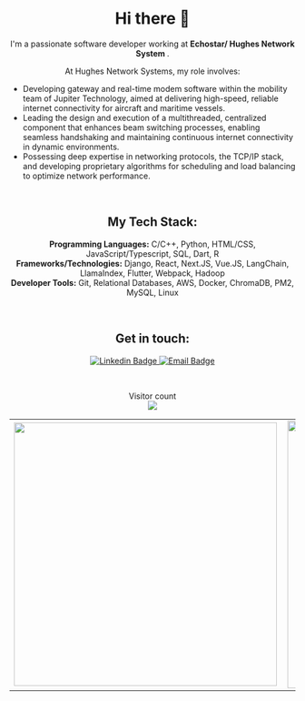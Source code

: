 <h1 align="center"> Hi there 👋 </h1>
<p align="center"> 
  I'm a passionate software developer working at <b>Echostar/ Hughes Network System </b>.
</p>
<p align="center">
  At Hughes Network Systems, my role involves:
</p>
<ul align="left">
  <li>Developing gateway and real-time modem software within the mobility team of Jupiter Technology, aimed at delivering high-speed, reliable internet connectivity for aircraft and maritime vessels.</li>
  <li>Leading the design and execution of a multithreaded, centralized component that enhances beam switching processes, enabling seamless handshaking and maintaining continuous internet connectivity in dynamic environments.</li>
  <li>Possessing deep expertise in networking protocols, the TCP/IP stack, and developing proprietary algorithms for scheduling and load balancing to optimize network performance.</li>
</ul>


<br>

<h2 align="center"> My Tech Stack: </h2>

<p align="center">
  <b>Programming Languages:</b> C/C++, Python, HTML/CSS, JavaScript/Typescript, SQL, Dart, R <br>
  <b>Frameworks/Technologies:</b> Django, React, Next.JS, Vue.JS, LangChain, LlamaIndex, Flutter, Webpack, Hadoop <br>
  <b>Developer Tools:</b> Git, Relational Databases, AWS, Docker, ChromaDB, PM2, MySQL, Linux
</p>


<br>

<h2 align="center">Get in touch:</h2>


<p align="center">
<a target="_blank" href="https://www.linkedin.com/in/yijiashun-qi-0845571a5/">
<img src="https://img.shields.io/badge/-ElijahQi-black?style=for-the-badge&logo=Linkedin&logoColor=white&link=https://www.linkedin.com/in/yijiashun-qi-0845571a5/" alt="Linkedin Badge">
</a>
<a target="_blank" href="mailto:elijahqi@umich.edu">
<img src="https://img.shields.io/badge/-gmail-black?&style=for-the-badge&logo=Gmail&logoColor=white&link=maito:lucasbivarfonseca@gmail.com" alt="Email Badge">
</a>
</p>

<br>
<p align="center"> 
  Visitor count<br>
  <img src="https://profile-counter.glitch.me/elijahqi/count.svg" />
</p>

<table>
    <tr>
        <td><img width="463px" align="left" src="https://github-readme-stats.vercel.app/api/top-langs/?username=elijahqi&hide=html&layout=compact&title_color=fff&icon_color=fff&text_color=9f9f9f&bg_color=151515" /></td>
        <td><img width="470px" align="left" src="https://github-readme-stats.vercel.app/api/?username=elijahqi&show_icons=true&title_color=fff&icon_color=fff&text_color=9f9f9f&bg_color=151515"/></td>
    </tr>   
</table>
</center>  

